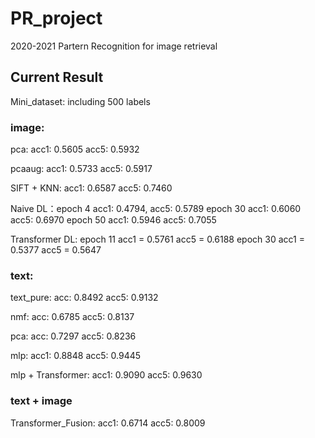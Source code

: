 # PR_project
2020-2021 Partern Recognition for image retrieval

## Current Result
Mini_dataset: including 500 labels

### image:
pca:   acc1: 0.5605  acc5: 0.5932

pcaaug:  acc1: 0.5733 acc5: 0.5917

SIFT + KNN: acc1: 0.6587 acc5: 0.7460

Naive DL：epoch 4 acc1: 0.4794, acc5: 0.5789
          epoch 30 acc1: 0.6060 acc5: 0.6970
          epoch 50 acc1: 0.5946 acc5: 0.7055

Transformer DL: epoch 11 acc1 = 0.5761 acc5 = 0.6188
                epoch 30 acc1 = 0.5377 acc5 = 0.5647


### text:
text_pure:  acc: 0.8492 acc5: 0.9132

nmf: acc: 0.6785 acc5: 0.8137

pca:  acc: 0.7297 acc5: 0.8236

mlp: acc1: 0.8848 acc5: 0.9445

mlp + Transformer: acc1: 0.9090 acc5: 0.9630

### text + image
Transformer_Fusion: acc1: 0.6714 acc5: 0.8009 